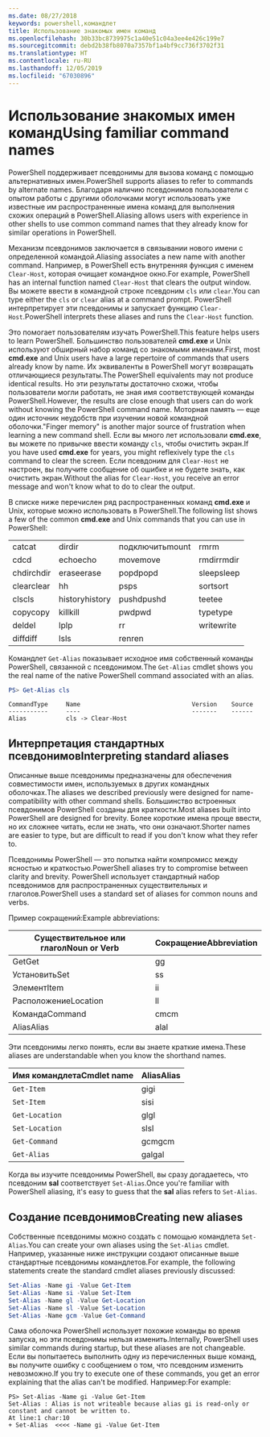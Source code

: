 ```yaml
---
ms.date: 08/27/2018
keywords: powershell,командлет
title: Использование знакомых имен команд
ms.openlocfilehash: 30b33bc8739975c1a40e51c04a3ee4e426c199e7
ms.sourcegitcommit: debd2b38fb8070a7357bf1a4bf9cc736f3702f31
ms.translationtype: HT
ms.contentlocale: ru-RU
ms.lasthandoff: 12/05/2019
ms.locfileid: "67030896"
---
```

# <a name="using-familiar-command-names"></a><span data-ttu-id="8132a-103">Использование знакомых имен команд</span><span class="sxs-lookup"><span data-stu-id="8132a-103">Using familiar command names</span></span>

<span data-ttu-id="8132a-104">PowerShell поддерживает псевдонимы для вызова команд с помощью альтернативных имен.</span><span class="sxs-lookup"><span data-stu-id="8132a-104">PowerShell supports aliases to refer to commands by alternate names.</span></span> <span data-ttu-id="8132a-105">Благодаря наличию псевдонимов пользователи с опытом работы с другими оболочками могут использовать уже известные им распространенные имена команд для выполнения схожих операций в PowerShell.</span><span class="sxs-lookup"><span data-stu-id="8132a-105">Aliasing allows users with experience in other shells to use common command names that they already know for similar operations in PowerShell.</span></span>

<span data-ttu-id="8132a-106">Механизм псевдонимов заключается в связывании нового имени с определенной командой.</span><span class="sxs-lookup"><span data-stu-id="8132a-106">Aliasing associates a new name with another command.</span></span> <span data-ttu-id="8132a-107">Например, в PowerShell есть внутренняя функция с именем `Clear-Host`, которая очищает командное окно.</span><span class="sxs-lookup"><span data-stu-id="8132a-107">For example, PowerShell has an internal function named `Clear-Host` that clears the output window.</span></span> <span data-ttu-id="8132a-108">Вы можете ввести в командной строке псевдоним `cls` или `clear`.</span><span class="sxs-lookup"><span data-stu-id="8132a-108">You can type either the `cls` or `clear` alias at a command prompt.</span></span> <span data-ttu-id="8132a-109">PowerShell интерпретирует эти псевдонимы и запускает функцию `Clear-Host`.</span><span class="sxs-lookup"><span data-stu-id="8132a-109">PowerShell interprets these aliases and runs the `Clear-Host` function.</span></span>

<span data-ttu-id="8132a-110">Это помогает пользователям изучать PowerShell.</span><span class="sxs-lookup"><span data-stu-id="8132a-110">This feature helps users to learn PowerShell.</span></span> <span data-ttu-id="8132a-111">Большинство пользователей **cmd.exe** и Unix используют обширный набор команд со знакомыми именами.</span><span class="sxs-lookup"><span data-stu-id="8132a-111">First, most **cmd.exe** and Unix users have a large repertoire of commands that users already know by name.</span></span> <span data-ttu-id="8132a-112">Их эквиваленты в PowerShell могут возвращать отличающиеся результаты.</span><span class="sxs-lookup"><span data-stu-id="8132a-112">The PowerShell equivalents may not produce identical results.</span></span> <span data-ttu-id="8132a-113">Но эти результаты достаточно схожи, чтобы пользователи могли работать, не зная имя соответствующей команды PowerShell.</span><span class="sxs-lookup"><span data-stu-id="8132a-113">However, the results are close enough that users can do work without knowing the PowerShell command name.</span></span> <span data-ttu-id="8132a-114">Моторная память — еще один источник неудобств при изучении новой командной оболочки.</span><span class="sxs-lookup"><span data-stu-id="8132a-114">"Finger memory" is another major source of frustration when learning a new command shell.</span></span> <span data-ttu-id="8132a-115">Если вы много лет использовали **cmd.exe**, вы можете по привычке ввести команду `cls`, чтобы очистить экран.</span><span class="sxs-lookup"><span data-stu-id="8132a-115">If you have used **cmd.exe** for years, you might reflexively type the `cls` command to clear the screen.</span></span> <span data-ttu-id="8132a-116">Если псевдоним для `Clear-Host` не настроен, вы получите сообщение об ошибке и не будете знать, как очистить экран.</span><span class="sxs-lookup"><span data-stu-id="8132a-116">Without the alias for `Clear-Host`, you receive an error message and won't know what to do to clear the output.</span></span>

<span data-ttu-id="8132a-117">В списке ниже перечислен ряд распространенных команд **cmd.exe** и Unix, которые можно использовать в PowerShell.</span><span class="sxs-lookup"><span data-stu-id="8132a-117">The following list shows a few of the common **cmd.exe** and Unix commands that you can use in PowerShell:</span></span>

|||||
|-|-|-|-|
|<span data-ttu-id="8132a-118">cat</span><span class="sxs-lookup"><span data-stu-id="8132a-118">cat</span></span>|<span data-ttu-id="8132a-119">dir</span><span class="sxs-lookup"><span data-stu-id="8132a-119">dir</span></span>|<span data-ttu-id="8132a-120">подключить</span><span class="sxs-lookup"><span data-stu-id="8132a-120">mount</span></span>|<span data-ttu-id="8132a-121">rm</span><span class="sxs-lookup"><span data-stu-id="8132a-121">rm</span></span>|
|<span data-ttu-id="8132a-122">cd</span><span class="sxs-lookup"><span data-stu-id="8132a-122">cd</span></span>|<span data-ttu-id="8132a-123">echo</span><span class="sxs-lookup"><span data-stu-id="8132a-123">echo</span></span>|<span data-ttu-id="8132a-124">move</span><span class="sxs-lookup"><span data-stu-id="8132a-124">move</span></span>|<span data-ttu-id="8132a-125">rmdir</span><span class="sxs-lookup"><span data-stu-id="8132a-125">rmdir</span></span>|
|<span data-ttu-id="8132a-126">chdir</span><span class="sxs-lookup"><span data-stu-id="8132a-126">chdir</span></span>|<span data-ttu-id="8132a-127">erase</span><span class="sxs-lookup"><span data-stu-id="8132a-127">erase</span></span>|<span data-ttu-id="8132a-128">popd</span><span class="sxs-lookup"><span data-stu-id="8132a-128">popd</span></span>|<span data-ttu-id="8132a-129">sleep</span><span class="sxs-lookup"><span data-stu-id="8132a-129">sleep</span></span>|
|<span data-ttu-id="8132a-130">clear</span><span class="sxs-lookup"><span data-stu-id="8132a-130">clear</span></span>|<span data-ttu-id="8132a-131">h</span><span class="sxs-lookup"><span data-stu-id="8132a-131">h</span></span>|<span data-ttu-id="8132a-132">ps</span><span class="sxs-lookup"><span data-stu-id="8132a-132">ps</span></span>|<span data-ttu-id="8132a-133">sort</span><span class="sxs-lookup"><span data-stu-id="8132a-133">sort</span></span>|
|<span data-ttu-id="8132a-134">cls</span><span class="sxs-lookup"><span data-stu-id="8132a-134">cls</span></span>|<span data-ttu-id="8132a-135">history</span><span class="sxs-lookup"><span data-stu-id="8132a-135">history</span></span>|<span data-ttu-id="8132a-136">pushd</span><span class="sxs-lookup"><span data-stu-id="8132a-136">pushd</span></span>|<span data-ttu-id="8132a-137">tee</span><span class="sxs-lookup"><span data-stu-id="8132a-137">tee</span></span>|
|<span data-ttu-id="8132a-138">copy</span><span class="sxs-lookup"><span data-stu-id="8132a-138">copy</span></span>|<span data-ttu-id="8132a-139">kill</span><span class="sxs-lookup"><span data-stu-id="8132a-139">kill</span></span>|<span data-ttu-id="8132a-140">pwd</span><span class="sxs-lookup"><span data-stu-id="8132a-140">pwd</span></span>|<span data-ttu-id="8132a-141">type</span><span class="sxs-lookup"><span data-stu-id="8132a-141">type</span></span>|
|<span data-ttu-id="8132a-142">del</span><span class="sxs-lookup"><span data-stu-id="8132a-142">del</span></span>|<span data-ttu-id="8132a-143">lp</span><span class="sxs-lookup"><span data-stu-id="8132a-143">lp</span></span>|<span data-ttu-id="8132a-144">r</span><span class="sxs-lookup"><span data-stu-id="8132a-144">r</span></span>|<span data-ttu-id="8132a-145">write</span><span class="sxs-lookup"><span data-stu-id="8132a-145">write</span></span>|
|<span data-ttu-id="8132a-146">diff</span><span class="sxs-lookup"><span data-stu-id="8132a-146">diff</span></span>|<span data-ttu-id="8132a-147">ls</span><span class="sxs-lookup"><span data-stu-id="8132a-147">ls</span></span>|<span data-ttu-id="8132a-148">ren</span><span class="sxs-lookup"><span data-stu-id="8132a-148">ren</span></span>||

<span data-ttu-id="8132a-149">Командлет `Get-Alias` показывает исходное имя собственный команды PowerShell, связанной с псевдонимом.</span><span class="sxs-lookup"><span data-stu-id="8132a-149">The `Get-Alias` cmdlet shows you the real name of the native PowerShell command associated with an alias.</span></span>

```powershell
PS> Get-Alias cls
```

```Output
CommandType     Name                               Version    Source
-----------     ----                               -------    ------
Alias           cls -> Clear-Host
```

## <a name="interpreting-standard-aliases"></a><span data-ttu-id="8132a-150">Интерпретация стандартных псевдонимов</span><span class="sxs-lookup"><span data-stu-id="8132a-150">Interpreting standard aliases</span></span>

<span data-ttu-id="8132a-151">Описанные выше псевдонимы предназначены для обеспечения совместимости имен, используемых в других командных оболочках.</span><span class="sxs-lookup"><span data-stu-id="8132a-151">The aliases we described previously were designed for name-compatibility with other command shells.</span></span>
<span data-ttu-id="8132a-152">Большинство встроенных псевдонимов PowerShell созданы для краткости.</span><span class="sxs-lookup"><span data-stu-id="8132a-152">Most aliases built into PowerShell are designed for brevity.</span></span> <span data-ttu-id="8132a-153">Более короткие имена проще ввести, но их сложнее читать, если не знать, что они означают.</span><span class="sxs-lookup"><span data-stu-id="8132a-153">Shorter names are easier to type, but are difficult to read if you don't know what they refer to.</span></span>

<span data-ttu-id="8132a-154">Псевдонимы PowerShell — это попытка найти компромисс между ясностью и краткостью.</span><span class="sxs-lookup"><span data-stu-id="8132a-154">PowerShell aliases try to compromise between clarity and brevity.</span></span> <span data-ttu-id="8132a-155">PowerShell использует стандартный набор псевдонимов для распространенных существительных и глаголов.</span><span class="sxs-lookup"><span data-stu-id="8132a-155">PowerShell uses a standard set of aliases for common nouns and verbs.</span></span>

<span data-ttu-id="8132a-156">Пример сокращений:</span><span class="sxs-lookup"><span data-stu-id="8132a-156">Example abbreviations:</span></span>

| <span data-ttu-id="8132a-157">Существительное или глагол</span><span class="sxs-lookup"><span data-stu-id="8132a-157">Noun or Verb</span></span> | <span data-ttu-id="8132a-158">Сокращение</span><span class="sxs-lookup"><span data-stu-id="8132a-158">Abbreviation</span></span> |
|--------------|--------------|
| <span data-ttu-id="8132a-159">Get</span><span class="sxs-lookup"><span data-stu-id="8132a-159">Get</span></span>          | <span data-ttu-id="8132a-160">g</span><span class="sxs-lookup"><span data-stu-id="8132a-160">g</span></span>            |
| <span data-ttu-id="8132a-161">Установить</span><span class="sxs-lookup"><span data-stu-id="8132a-161">Set</span></span>          | <span data-ttu-id="8132a-162">s</span><span class="sxs-lookup"><span data-stu-id="8132a-162">s</span></span>            |
| <span data-ttu-id="8132a-163">Элемент</span><span class="sxs-lookup"><span data-stu-id="8132a-163">Item</span></span>         | <span data-ttu-id="8132a-164">i</span><span class="sxs-lookup"><span data-stu-id="8132a-164">i</span></span>            |
| <span data-ttu-id="8132a-165">Расположение</span><span class="sxs-lookup"><span data-stu-id="8132a-165">Location</span></span>     | <span data-ttu-id="8132a-166">l</span><span class="sxs-lookup"><span data-stu-id="8132a-166">l</span></span>            |
| <span data-ttu-id="8132a-167">Команда</span><span class="sxs-lookup"><span data-stu-id="8132a-167">Command</span></span>      | <span data-ttu-id="8132a-168">cm</span><span class="sxs-lookup"><span data-stu-id="8132a-168">cm</span></span>           |
| <span data-ttu-id="8132a-169">Alias</span><span class="sxs-lookup"><span data-stu-id="8132a-169">Alias</span></span>        | <span data-ttu-id="8132a-170">al</span><span class="sxs-lookup"><span data-stu-id="8132a-170">al</span></span>           |

<span data-ttu-id="8132a-171">Эти псевдонимы легко понять, если вы знаете краткие имена.</span><span class="sxs-lookup"><span data-stu-id="8132a-171">These aliases are understandable when you know the shorthand names.</span></span>

| <span data-ttu-id="8132a-172">Имя командлета</span><span class="sxs-lookup"><span data-stu-id="8132a-172">Cmdlet name</span></span>    | <span data-ttu-id="8132a-173">Alias</span><span class="sxs-lookup"><span data-stu-id="8132a-173">Alias</span></span> |
|----------------|-------|
| `Get-Item`     | <span data-ttu-id="8132a-174">gi</span><span class="sxs-lookup"><span data-stu-id="8132a-174">gi</span></span>    |
| `Set-Item`     | <span data-ttu-id="8132a-175">si</span><span class="sxs-lookup"><span data-stu-id="8132a-175">si</span></span>    |
| `Get-Location` | <span data-ttu-id="8132a-176">gl</span><span class="sxs-lookup"><span data-stu-id="8132a-176">gl</span></span>    |
| `Set-Location` | <span data-ttu-id="8132a-177">sl</span><span class="sxs-lookup"><span data-stu-id="8132a-177">sl</span></span>    |
| `Get-Command`  | <span data-ttu-id="8132a-178">gcm</span><span class="sxs-lookup"><span data-stu-id="8132a-178">gcm</span></span>   |
| `Get-Alias`    | <span data-ttu-id="8132a-179">gal</span><span class="sxs-lookup"><span data-stu-id="8132a-179">gal</span></span>   |

<span data-ttu-id="8132a-180">Когда вы изучите псевдонимы PowerShell, вы сразу догадаетесь, что псевдоним **sal** соответствует `Set-Alias`.</span><span class="sxs-lookup"><span data-stu-id="8132a-180">Once you're familiar with PowerShell aliasing, it's easy to guess that the **sal** alias refers to `Set-Alias`.</span></span>

## <a name="creating-new-aliases"></a><span data-ttu-id="8132a-181">Создание псевдонимов</span><span class="sxs-lookup"><span data-stu-id="8132a-181">Creating new aliases</span></span>

<span data-ttu-id="8132a-182">Собственные псевдонимы можно создать с помощью командлета `Set-Alias`.</span><span class="sxs-lookup"><span data-stu-id="8132a-182">You can create your own aliases using the `Set-Alias` cmdlet.</span></span> <span data-ttu-id="8132a-183">Например, указанные ниже инструкции создают описанные выше стандартные псевдонимы командлетов.</span><span class="sxs-lookup"><span data-stu-id="8132a-183">For example, the following statements create the standard cmdlet aliases previously discussed:</span></span>

```powershell
Set-Alias -Name gi -Value Get-Item
Set-Alias -Name si -Value Set-Item
Set-Alias -Name gl -Value Get-Location
Set-Alias -Name sl -Value Set-Location
Set-Alias -Name gcm -Value Get-Command
```

<span data-ttu-id="8132a-184">Сама оболочка PowerShell использует похожие команды во время запуска, но эти псевдонимы нельзя изменить.</span><span class="sxs-lookup"><span data-stu-id="8132a-184">Internally, PowerShell uses similar commands during startup, but these aliases are not changeable.</span></span>
<span data-ttu-id="8132a-185">Если вы попытаетесь выполнить одну из перечисленных выше команд, вы получите ошибку с сообщением о том, что псевдоним изменить невозможно.</span><span class="sxs-lookup"><span data-stu-id="8132a-185">If you try to execute one of these commands, you get an error explaining that the alias can't be modified.</span></span> <span data-ttu-id="8132a-186">Например:</span><span class="sxs-lookup"><span data-stu-id="8132a-186">For example:</span></span>

```
PS> Set-Alias -Name gi -Value Get-Item
Set-Alias : Alias is not writeable because alias gi is read-only or constant and cannot be written to.
At line:1 char:10
+ Set-Alias  <<<< -Name gi -Value Get-Item
```

